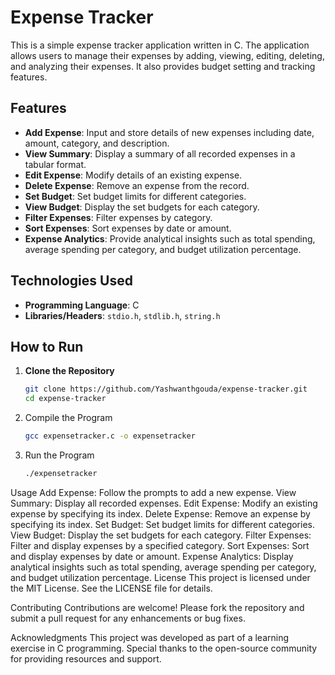 # Expense Tracker

This is a simple expense tracker application written in C. The application allows users to manage their expenses by adding, viewing, editing, deleting, and analyzing their expenses. It also provides budget setting and tracking features.

## Features

- **Add Expense**: Input and store details of new expenses including date, amount, category, and description.
- **View Summary**: Display a summary of all recorded expenses in a tabular format.
- **Edit Expense**: Modify details of an existing expense.
- **Delete Expense**: Remove an expense from the record.
- **Set Budget**: Set budget limits for different categories.
- **View Budget**: Display the set budgets for each category.
- **Filter Expenses**: Filter expenses by category.
- **Sort Expenses**: Sort expenses by date or amount.
- **Expense Analytics**: Provide analytical insights such as total spending, average spending per category, and budget utilization percentage.

## Technologies Used

- **Programming Language**: C
- **Libraries/Headers**: `stdio.h`, `stdlib.h`, `string.h`

## How to Run

1. **Clone the Repository**
   ```bash
   git clone https://github.com/Yashwanthgouda/expense-tracker.git
   cd expense-tracker
2. Compile the Program
    ```bash
   gcc expensetracker.c -o expensetracker

3. Run the Program
     ```bash
   ./expensetracker


Usage
Add Expense: Follow the prompts to add a new expense.
View Summary: Display all recorded expenses.
Edit Expense: Modify an existing expense by specifying its index.
Delete Expense: Remove an expense by specifying its index.
Set Budget: Set budget limits for different categories.
View Budget: Display the set budgets for each category.
Filter Expenses: Filter and display expenses by a specified category.
Sort Expenses: Sort and display expenses by date or amount.
Expense Analytics: Display analytical insights such as total spending, average spending per category, and budget utilization percentage.
License
This project is licensed under the MIT License. See the LICENSE file for details.

Contributing
Contributions are welcome! Please fork the repository and submit a pull request for any enhancements or bug fixes.

Acknowledgments
This project was developed as part of a learning exercise in C programming.
Special thanks to the open-source community for providing resources and support.

